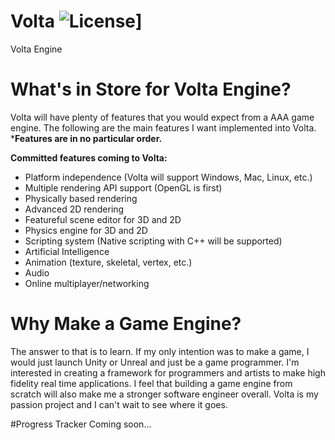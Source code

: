 # Volta ![License](https://img.shields.io/badge/License-Apache_2.0-green.svg)]
Volta Engine 

# What's in Store for Volta Engine?

Volta will have plenty of features that you would expect from a AAA game engine. The following are the main features I want implemented into Volta. ***Features are in no particular order.**

**Committed features coming to Volta:**

  * Platform independence (Volta will support Windows, Mac, Linux, etc.)
  * Multiple rendering API support (OpenGL is first)
  * Physically based rendering
  * Advanced 2D rendering
  * Featureful scene editor for 3D and 2D
  * Physics engine for 3D and 2D
  * Scripting system (Native scripting with C++ will be supported)
  * Artificial Intelligence
  * Animation (texture, skeletal, vertex, etc.)
  * Audio
  * Online multiplayer/networking

# Why Make a Game Engine?

The answer to that is to learn. If my only intention was to make a game, I would just launch Unity or Unreal and just be a game programmer. I'm interested in creating a framework for programmers and artists to make high fidelity real time applications. I feel that building a game engine from scratch will also make me a stronger software engineer overall. Volta is my passion project and I can't wait to see where it goes. 

#Progress Tracker
Coming soon...
